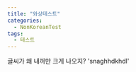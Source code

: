 ```yaml
---
title: "와상테스트"
categories:
  - NonKoreanTest
tags:
  - 테스트
---
```



글씨가 왜 내꺼만 크게 나오지? 'snaghhdkhdl'